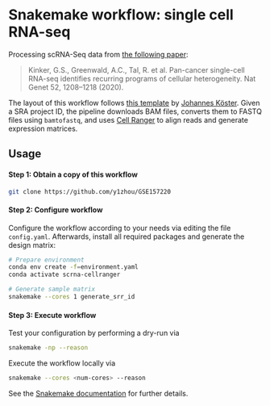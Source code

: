 # Snakemake workflow: single cell RNA-seq

Processing scRNA-Seq data from [the following paper](https://doi.org/10.1038/s41588-020-00726-6):

> Kinker, G.S., Greenwald, A.C., Tal, R. et al. Pan-cancer single-cell RNA-seq identifies recurring programs of cellular heterogeneity. Nat Genet 52, 1208–1218 (2020).

The layout of this workflow follows [this template](https://github.com/snakemake-workflows/single-cell-rna-seq) by [Johannes Köster](https://koesterlab.github.io/). Given a SRA project ID, the pipeline downloads BAM files, converts them to FASTQ files using `bamtofastq`, and uses [Cell Ranger](https://support.10xgenomics.com/single-cell-gene-expression/software/downloads/latest) to align reads and generate expression matrices.

## Usage

#### Step 1: Obtain a copy of this workflow

```bash
git clone https://github.com/y1zhou/GSE157220
```

#### Step 2: Configure workflow

Configure the workflow according to your needs via editing the file `config.yaml`. Afterwards, install all required packages and generate the design matrix:

```bash
# Prepare environment
conda env create -f=environment.yaml
conda activate scrna-cellranger

# Generate sample matrix
snakemake --cores 1 generate_srr_id
```

#### Step 3: Execute workflow

Test your configuration by performing a dry-run via

```bash
snakemake -np --reason
```

Execute the workflow locally via

```bash
snakemake --cores <num-cores> --reason
```

See the [Snakemake documentation](https://snakemake.readthedocs.io/en/stable/executable.html) for further details.
